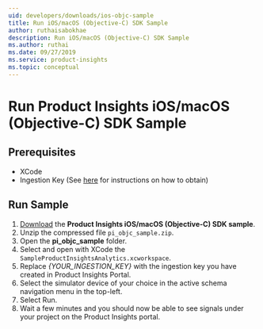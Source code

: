 ```yaml
---
uid: developers/downloads/ios-objc-sample
title: Run iOS/macOS (Objective-C) SDK Sample
author: ruthaisabokhae
description: Run iOS/macOS (Objective-C) SDK Sample
ms.author: ruthai
ms.date: 09/27/2019
ms.service: product-insights
ms.topic: conceptual
---
```


# Run Product Insights iOS/macOS (Objective-C) SDK Sample
## Prerequisites
- XCode
- Ingestion Key (See [here](ios-objc.md) for instructions on how to obtain)

## Run Sample
1. [Download](https://download.pi.dynamics.com/sdk/ProductInsightsSamples/pi_objc_sample.zip) the **Product Insights iOS/macOS (Objective-C) SDK sample**.
2. Unzip the compressed file `pi_objc_sample.zip`.
3. Open the **pi_objc_sample** folder.
4. Select and open with XCode the `SampleProductInsightsAnalytics.xcworkspace`.
5. Replace *{YOUR_INGESTION_KEY}* with the ingestion key you have created in Product Insights Portal.
6. Select the simulator device of your choice in the active schema navigation menu in the top-left.
7. Select Run.
8. Wait a few minutes and you should now be able to see signals under your project on the Product Insights portal.

